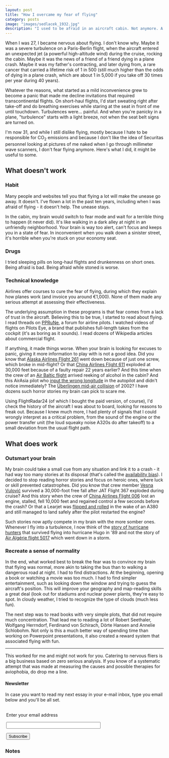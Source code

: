 ```yaml
---
layout: post
title: "How I overcame my fear of flying"
category: posts
image: "images/sedlacek_1932.jpg"
description: "I used to be afraid in an aircraft cabin. Not anymore. A how-to guide."
---
```


When I was 27, I became nervous about flying. I don't know why. Maybe it was a severe turbulence on a Paris-Berlin flight, when the aircraft entered an unexpected jet (a powerful high-altitude wind) during the cruise, rocking the cabin. Maybe it was the news of a friend of a friend dying in a plane crash. Maybe it was my father's contracting, and later dying from, a rare cancer that carried a lifetime risk of 1 in 500 (still much higher than the odds of dying in a plane crash, which are about 1 in 5,000 if you take off 30 times per year during 40 years).

Whatever the reasons, what started as a mild inconvenience grew to become a panic that made me decline invitations that required transcontinental flights. On short-haul flights, I'd start sweating right after take-off and do breathing exercises while staring at the seat in front of me until touchdown. Turbulences were... painful. And when you're panicky in a plane, "turbulence" starts with a light breeze, not when the seat belt signs are turned on.

I'm now 31, and while I still dislike flying, mostly because I hate to be responsible for CO<sub>2</sub> emissions and because I don't like the idea of Securitas personnel looking at pictures of me naked when I go through millimeter wave scanners, I don't fear flying anymore. Here's what I did, it might be useful to some.

## What doesn't work

### Habit

Many people and websites tell you that flying a lot will make the unease go away. It doesn't. I've flown a lot in the past ten years, including when I was afraid of flying - it doesn't help. The unease stays. 

In the cabin, my brain would switch to fear mode and wait for a terrible thing to happen (it never did). It's like walking in a dark alley at night in an unfriendly neighborhood. Your brain is way too alert, can't focus and keeps you in a state of fear. In inconvenient when you walk down a sinister street, it's horrible when you're stuck on your economy seat.

### Drugs

I tried sleeping pills on long-haul flights and drunkenness on short ones. Being afraid is bad. Being afraid while stoned is worse.

### Technical knowledge

Airlines offer courses to cure the fear of flying, during which they explain how planes work (and invoice you around €1,000). None of them made any serious attempt at assessing their effectiveness. 

The underlying assumption in these programs is that fear comes from a lack of trust in the aircraft. Believing this to be true, I started to read about flying. I read threads on [PPRuNe](http://www.pprune.org/), a forum for airline pilots. I watched videos of flights on Pilots Eye, a brand that publishes full-length takes from the cockpit (it's as boring as it sounds). I read dozens of Wikipedia articles about commercial flight.

If anything, it made things worse. When your brain is looking for excuses to panic, giving it more information to play with is not a good idea. Did you know that [Alaska Airlines Flight 261](https://en.wikipedia.org/wiki/Alaska_Airlines_Flight_261) went down because of just one screw, which broke in mid-flight? Or that [China Airlines Flight 611](https://en.wikipedia.org/wiki/China_Airlines_Flight_611) exploded at 30,000 feet because of a faulty repair 22 years earlier? And this time when the crew of an [Air Baltic flight](https://www.theguardian.com/world/2015/aug/18/drunken-airbaltic-crew-included-co-pilot-at-seven-times-legal-alcohol-limit) arrived reeking of alcohol in the cabin? And this AirAsia pilot who [input the wrong longitude](http://abcnews.go.com/International/airasia-flight-traveled-wrong-direction-captain-entered-bad/story?id=41928804) in the autopilot and didn't notice immediately? The [Überlingen mid-air collision](https://en.wikipedia.org/wiki/%C3%9Cberlingen_mid-air_collision) of 2002? I have dozens such horror stories my brain can pick to scare me.

Using FlightRadar24 (of which I bought the paid version, of course), I'd check the history of the aircraft I was about to board, looking for reasons to freak out. Because I knew much more, I had plenty of signals that I could wrongly interpret as a critical problem, from the sound of the engine or the power transfer unit (the loud squeaky noise A320s do after takeoff) to a small deviation from the usual flight path.

## What does work

### Outsmart your brain

My brain could take a small cue from any situation and link it to a crash - it had way too many stories at its disposal (that's called the [availability bias](https://en.wikipedia.org/wiki/Availability_heuristic)). I decided to stop reading horror stories and focus on heroic ones, where luck or skill prevented catastrophes. Did you know that crew member [Vesna Vulović](https://en.wikipedia.org/wiki/Vesna_Vulovi%C4%87) survived a 30,000-foot free fall after JAT Flight 367 exploded during cruise? And this story when the crew of [China Airlines Flight 006](https://en.wikipedia.org/wiki/China_Airlines_Flight_006) lost an engine, stalled, fell 10,000 feet and regained control a few seconds before the crash? Or that a Learjet was [flipped and rolled](https://www.9news.com.au/world/2017/04/20/08/33/a380-wake-turbulence-flipped-and-rolled-learjet-mid-flight) in the wake of an A380 and still managed to land safely after the pilot restarted the engine?

Such stories now aptly compete in my brain with the more somber ones. Whenever I fly into a turbulence, I now think of the [story of hurricane hunters](www.wunderground.com/education/hugo1.asp) that survived flying into hurricane Hugo in '89 and not the story of [Air Algérie flight 5017](https://en.wikipedia.org/wiki/Air_Alg%C3%A9rie_Flight_5017) which went down in a storm.

### Recreate a sense of normality

In the end, what worked best to break the fear was to convince my brain that flying was normal, more akin to taking the bus than to walking a dangerous road at night. I had to find distractions. At the beginning, opening a book or watching a movie was too much. I had to find simpler entertainment, such as looking down the window and trying to guess the aircraft's position. This will improve your geography and map-reading skills a great deal (look out for stadiums and nuclear power plants, they're easy to spot. In cloudy weather, I tried to recognize the type of clouds (much less fun).

The next step was to read books with very simple plots, that did not require much concentration. That lead me to reading a lot of Robert Seethaler, Wolfgang Herrndorf, Ferdinand von Schirach, Dörte Hansen and Annelie Schlobohm. Not only is this a much better way of spending time than working on Powerpoint presentations, it also created a reward system that associated flying with fun.

***

This worked for me and might not work for you. Catering to nervous fliers is a big business based on zero serious analysis. If you know of a systematic attempt that was made at measuring the causes and possible therapies for aviophobia, do drop me a line.
	

<h4>Newsletter</h4>
<p>In case you want to read my next essay in your e-mail inbox, type you email below and you'll be all set.</p>
<form style="padding:3px;" action="https://tinyletter.com/nkb" method="post" target="popupwindow" onsubmit="window.open('https://tinyletter.com/nkb', 'popupwindow', 'scrollbars=yes,width=800,height=600');return true"><p><label for="tlemail">Enter your email address</label></p><p><input type="text" style="width:300px" name="email" id="tlemail" /></p><input type="hidden" value="1" name="embed"/><input type="submit" value="Subscribe" /></form>


 <a name='notes' ></a>

### Notes 

